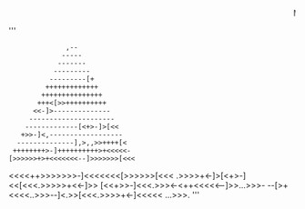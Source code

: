<marquee>Merry Christmas!</marquee>


'''
 >
                  ,--
                 -----
                -------
               ---------
              ---------[+
             +++++++++++++
            +++++++++++++++
           +++<[>>++++++++++
          <<-]>--------------
         ---------------------
        -------------[<+>-]>[<<
       +>>-]<,------------------
      --------------],>,,>>++++[<
     ++++++++>-]++++++++++>+<<<<<-
    [>>>>>>+>+<<<<<<<--]>>>>>>>[<<<
   <<<<++>>>>>>>-]<<<<<<<[>>>>>>[<<<
  .>>>>+<-]>[<+>-]<<[<<<.>>>>>+<<-]>>
 [<<+>>-]<<<.>>><-<++<<<<<--]>>...>>>-
--[>+<<<<..>>>--]<.>>[<<<.>>>>+<-]<<<<<
                ...>>>.
'''
